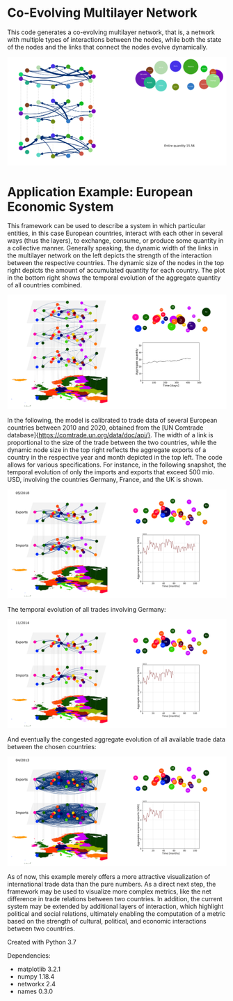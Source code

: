 # Co-Evolving Multilayer Network

This code generates a co-evolving multilayer network, that is, a network with multiple types of interactions between the nodes, while both the state of the nodes and the links that connect the nodes evolve dynamically.

<img src="./images/system_screenshot.svg">

# Application Example: European Economic System

This framework can be used to describe a system in which particular entities, in this case European countries, interact with each other in several ways (thus the layers), to exchange, consume, or produce some quantity in a collective manner.
Generally speaking, the dynamic width of the links in the multilayer network on the left depicts the strength of the interaction between the respective countries. The dynamic size of the nodes in the top right depicts the amount of accumulated quantity for each country. 
The plot in the bottom right shows the temporal evolution of the aggregate quantity of all countries combined.

<img src="./images/european_random_system_screenshot.svg">

In the following, the model is calibrated to trade data of several European countries between 2010 and 2020, obtained from the [UN Comtrade database]{https://comtrade.un.org/data/doc/api/}. The width of a link is proportional to the size of the trade between the two countries, while the dynamic node size in the top right reflects the aggregate exports of a country in the respective year and month depicted in the top left.
The code allows for various specifications. For instance, in the following snapshot, the temporal evolution of only the imports and exports that exceed 500 mio. USD, involving the countries Germany, France, and the UK is shown.

<img src="./images/european_trade_system_DEFRUK_500mio.svg">

The temporal evolution of all trades involving Germany:

<img src="./images/european_trade_system_DE.svg">

And eventually the congested aggregate evolution of all available trade data between the chosen countries:

<img src="./images/european_trade_system_aggregate.svg">

As of now, this example merely offers a more attractive visualization of international trade data than the pure numbers. As a direct next step, the framework may be used to visualize more complex metrics, like the net difference in trade relations between two countries. In addition, the current system may be extended by additional layers of interaction, which highlight political and social relations, ultimately enabling the computation of a metric based on the strength of cultural, political, and economic interactions between two countries.

Created with Python 3.7

Dependencies:
- matplotlib 3.2.1
- numpy 1.18.4
- networkx 2.4
- names 0.3.0

